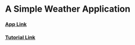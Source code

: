 # A Simple Weather Application

### [App Link](https://anuya-karnik.github.io/weatherapp/)
### [Tutorial Link](https://www.youtube.com/watch?v=GuA0_Z1llYU)

